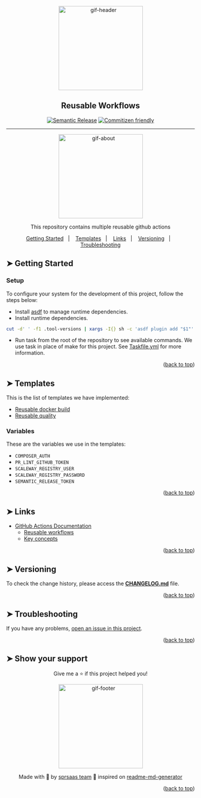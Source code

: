 <!-- BEGIN_DOCS -->
<div align="center">

<a name="readme-top"></a>

<img alt="gif-header" src="https://github.com/sprsaas/.github/blob/main/.github/assets/gif-header.gif" width="225"/>

<h2>Reusable Workflows</h2>

[![Semantic Release](https://img.shields.io/badge/%20%20%F0%9F%93%A6%F0%9F%9A%80-semantic--release-e10079.svg)]()
[![Commitizen friendly](https://img.shields.io/badge/commitizen-friendly-brightgreen.svg)]()

---

<img alt="gif-about" src="https://github.com/sprsaas/.github/blob/main/.github/assets/gif-about.gif" width="225"/>

<p>This repository contains multiple reusable github actions</p>

<p>
  <a href="#-getting-started-">Getting Started</a>&nbsp;&nbsp;&nbsp;|&nbsp;&nbsp;&nbsp;
  <a href="#-templates-">Templates</a>&nbsp;&nbsp;&nbsp;|&nbsp;&nbsp;&nbsp;
  <a href="#-links-">Links</a>&nbsp;&nbsp;&nbsp;|&nbsp;&nbsp;&nbsp;
  <a href="#-versioning-">Versioning</a>&nbsp;&nbsp;&nbsp;|&nbsp;&nbsp;&nbsp;
  <a href="#-troubleshooting-">Troubleshooting</a>
</p>

</div>

## ➤ Getting Started <a name="#-getting-started"></a>

### Setup

To configure your system for the development of this project, follow the steps below:

- Install [asdf](https://asdf-vm.com/) to manage runtime dependencies.
- Install runtime dependencies.

```bash
cut -d' ' -f1 .tool-versions | xargs -I{} sh -c 'asdf plugin add "$1"' -- {} && asdf install
```

- Run task from the root of the repository to see available commands. We use task in place of make for this project. See [Taskfile.yml](Taskfile.yml) for more information.

<p align="right">(<a href="#readme-top">back to top</a>)</p>

## ➤ Templates <a name="#-templates"></a>

This is the list of templates we have implemented:

- [Reusable docker build](./github/workflows/reusable-docker-build.yml)
- [Reusable quality](./github/workflows/reusable-quality.yml)

### Variables

These are the variables we use in the templates:

- `COMPOSER_AUTH`
- `PR_LINT_GITHUB_TOKEN`
- `SCALEWAY_REGISTRY_USER`
- `SCALEWAY_REGISTRY_PASSWORD`
- `SEMANTIC_RELEASE_TOKEN`

<p align="right">(<a href="#readme-top">back to top</a>)</p>

## ➤ Links <a name="-links"></a>

- [GitHub Actions Documentation](https://docs.github.com/en/actions)
  - [Reusable workflows](https://docs.github.com/en/actions/using-workflows/reusing-workflows)
  - [Key concepts](.github/docs/KEY_CONCEPTS.md)

<p align="right">(<a href="#readme-top">back to top</a>)</p>

## ➤ Versioning <a name="#-versioning"></a>

To check the change history, please access the [**CHANGELOG.md**](CHANGELOG.md) file.

<p align="right">(<a href="#readme-top">back to top</a>)</p>

## ➤ Troubleshooting <a name="#-troubleshooting"></a>

If you have any problems, [open an issue in this project](https://github.com/sprsaas/.github/issues).

<p align="right">(<a href="#readme-top">back to top</a>)</p>

## ➤ Show your support <a name="-show-your-support"></a>

<div align="center">

Give me a ⭐️ if this project helped you!

<img alt="gif-footer" src="https://github.com/sprsaas/.github/blob/main/.github/assets/gif-footer.gif" width="225"/>

Made with 💜 by [sprsaas team](https://github.com/sprsaas) 👋 inspired on [readme-md-generator](https://github.com/kefranabg/readme-md-generator)

</div>

<p align="right">(<a href="#readme-top">back to top</a>)</p>
<!-- END_DOCS -->
